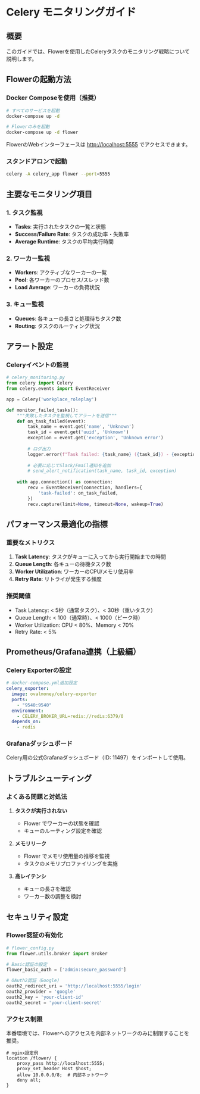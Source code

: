 # Celery モニタリングガイド

## 概要

このガイドでは、Flowerを使用したCeleryタスクのモニタリング戦略について説明します。

## Flowerの起動方法

### Docker Composeを使用（推奨）

```bash
# すべてのサービスを起動
docker-compose up -d

# Flowerのみを起動
docker-compose up -d flower
```

FlowerのWebインターフェースは <http://localhost:5555> でアクセスできます。

### スタンドアロンで起動

```bash
celery -A celery_app flower --port=5555
```

## 主要なモニタリング項目

### 1. タスク監視

- **Tasks**: 実行されたタスクの一覧と状態
- **Success/Failure Rate**: タスクの成功率・失敗率
- **Average Runtime**: タスクの平均実行時間

### 2. ワーカー監視

- **Workers**: アクティブなワーカーの一覧
- **Pool**: 各ワーカーのプロセス/スレッド数
- **Load Average**: ワーカーの負荷状況

### 3. キュー監視

- **Queues**: 各キューの長さと処理待ちタスク数
- **Routing**: タスクのルーティング状況

## アラート設定

### Celeryイベントの監視

```python
# celery_monitoring.py
from celery import Celery
from celery.events import EventReceiver

app = Celery('workplace_roleplay')

def monitor_failed_tasks():
    """失敗したタスクを監視してアラートを送信"""
    def on_task_failed(event):
        task_name = event.get('name', 'Unknown')
        task_id = event.get('uuid', 'Unknown')
        exception = event.get('exception', 'Unknown error')
        
        # ログ出力
        logger.error(f"Task failed: {task_name} ({task_id}) - {exception}")
        
        # 必要に応じてSlack/Email通知を追加
        # send_alert_notification(task_name, task_id, exception)
    
    with app.connection() as connection:
        recv = EventReceiver(connection, handlers={
            'task-failed': on_task_failed,
        })
        recv.capture(limit=None, timeout=None, wakeup=True)
```

## パフォーマンス最適化の指標

### 重要なメトリクス

1. **Task Latency**: タスクがキューに入ってから実行開始までの時間
2. **Queue Length**: 各キューの待機タスク数
3. **Worker Utilization**: ワーカーのCPU/メモリ使用率
4. **Retry Rate**: リトライが発生する頻度

### 推奨閾値

- Task Latency: < 5秒（通常タスク）、< 30秒（重いタスク）
- Queue Length: < 100（通常時）、< 1000（ピーク時）
- Worker Utilization: CPU < 80%、Memory < 70%
- Retry Rate: < 5%

## Prometheus/Grafana連携（上級編）

### Celery Exporterの設定

```yaml
# docker-compose.yml追加設定
celery_exporter:
  image: ovalmoney/celery-exporter
  ports:
    - "9540:9540"
  environment:
    - CELERY_BROKER_URL=redis://redis:6379/0
  depends_on:
    - redis
```

### Grafanaダッシュボード

Celery用の公式Grafanaダッシュボード（ID: 11497）をインポートして使用。

## トラブルシューティング

### よくある問題と対処法

1. **タスクが実行されない**
   - Flower でワーカーの状態を確認
   - キューのルーティング設定を確認

2. **メモリリーク**
   - Flower でメモリ使用量の推移を監視
   - タスクのメモリプロファイリングを実施

3. **高レイテンシ**
   - キューの長さを確認
   - ワーカー数の調整を検討

## セキュリティ設定

### Flower認証の有効化

```python
# flower_config.py
from flower.utils.broker import Broker

# Basic認証の設定
flower_basic_auth = ['admin:secure_password']

# OAuth2認証（Google）
oauth2_redirect_uri = 'http://localhost:5555/login'
oauth2_provider = 'google'
oauth2_key = 'your-client-id'
oauth2_secret = 'your-client-secret'
```

### アクセス制限

本番環境では、Flowerへのアクセスを内部ネットワークのみに制限することを推奨。

```nginx
# nginx設定例
location /flower/ {
    proxy_pass http://localhost:5555;
    proxy_set_header Host $host;
    allow 10.0.0.0/8;  # 内部ネットワーク
    deny all;
}
```
